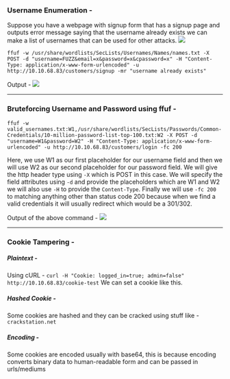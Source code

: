 
### Username Enumeration - 

Suppose you have a webpage with signup form that has a signup page and outputs error message saying that the username already exists we can make a list of usernames that can be used for other attacks.
![](https://i.imgur.com/Zx10TK2.png)

`ffuf -w /usr/share/wordlists/SecLists/Usernames/Names/names.txt -X POST -d "username=FUZZ&email=x&password=x&cpassword=x" -H "Content-Type: application/x-www-form-urlencoded" -u http://10.10.68.83/customers/signup -mr "username already exists"`

Output - 
![](https://i.imgur.com/nIaQi5Y.png)

---

### Bruteforcing Username and Password using ffuf -

`ffuf -w valid_usernames.txt:W1,/usr/share/wordlists/SecLists/Passwords/Common-Credentials/10-million-password-list-top-100.txt:W2 -X POST -d "username=W1&password=W2" -H "Content-Type: application/x-www-form-urlencoded" -u http://10.10.68.83/customers/login -fc 200`

Here, we use W1 as our first placeholder for our username field and then we will use W2 as our second placeholder for our password field. We will give the http header type using `-X` which is POST in this case. We will specify the field attributes using `-d` and provide the placeholders which are W1 and W2 we will also use `-H` to provide the `Content-Type`. Finally we will use `-fc 200` to matching anything other than status code 200 because when we find a valid credentials it will usually redirect which would be a 301/302.

Output of the above command - 
![](https://i.imgur.com/Tt7o9ez.png)


---

### Cookie Tampering - 

##### Plaintext - 

Using cURL - 
`curl -H "Cookie: logged_in=true; admin=false" http://10.10.68.83/cookie-test`
We can set a cookie like this.

##### Hashed Cookie - 

Some cookies are hashed and they can be cracked using stuff like - `crackstation.net`

##### Encoding - 

Some cookies are encoded usually with base64, this is because encoding converts binary data to human-readable form and can be passed in urls/mediums

